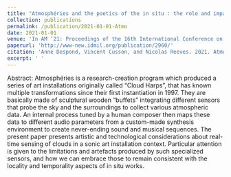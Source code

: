 ```yaml
---
title: "Atmosphéries and the poetics of the in situ : the role and impact of sensors in data-to-sound transposition installations"
collection: publications
permalink: /publication/2021-01-01-Atmo
date: 2021-01-01
venue: 'In AM ’21: Proceedings of the 16th International Conference on Audio Mostly'
paperurl: 'http://www-new.idmil.org/publication/2960/'
citation: 'Anne Despond, Vincent Cusson, and Nicolas Reeves. 2021. Atmosphéries and the poetics of the in situ : the role and impact of sensors in data-to-sound transposition installations. In AM ’21: Proceedings of the 16th International Conference on Audio Mostly, September 01–03, 2021, Virtual. ACM, New York, NY, USA.'
excerpt: ' '
---
```


Abstract:
Atmosphéries is a research-creation program which produced a series of art installations originally called “Cloud Harps”, that has known multiple transformations since their first instantiation in 1997. They are basically made of sculptural wooden “buffets” integrating different sensors that probe the sky and the surroundings to collect various atmospheric data. An internal process tuned by a human composer then maps these data to different audio parameters from a custom-made synthesis environment to create never-ending sound and musical sequences. The present paper presents artistic and technological considerations about real-time sensing of clouds in a sonic art installation context. Particular attention is given to the limitations and artefacts produced by such specialized sensors, and how we can embrace those to remain consistent with the locality and temporality aspects of in situ works.


